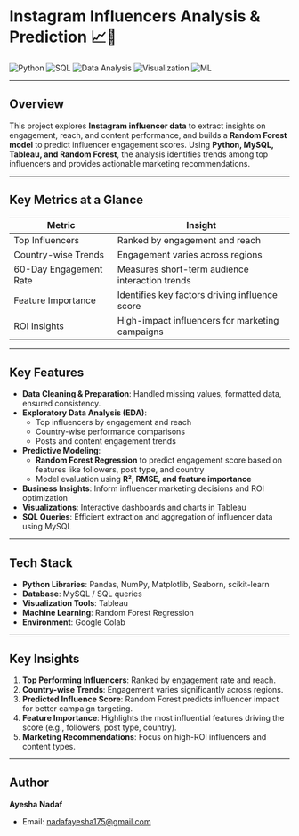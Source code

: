 # Instagram Influencers Analysis & Prediction 📈📸

![Python](https://img.shields.io/badge/Python-3.12-blue)
![SQL](https://img.shields.io/badge/SQL-MySQL-orange)
![Data Analysis](https://img.shields.io/badge/Data%20Analysis-Pandas-green)
![Visualization](https://img.shields.io/badge/Visualization-Tableau-blue)
![ML](https://img.shields.io/badge/Machine%20Learning-Random%20Forest-red)

---

## Overview
This project explores **Instagram influencer data** to extract insights on engagement, reach, and content performance, and builds a **Random Forest model** to predict influencer engagement scores. Using **Python, MySQL, Tableau, and Random Forest**, the analysis identifies trends among top influencers and provides actionable marketing recommendations.

---

## Key Metrics at a Glance
| Metric | Insight |
|--------|---------|
| Top Influencers | Ranked by engagement and reach |
| Country-wise Trends | Engagement varies across regions |
| 60-Day Engagement Rate | Measures short-term audience interaction trends |
| Feature Importance | Identifies key factors driving influence score |
| ROI Insights | High-impact influencers for marketing campaigns |


---

## Key Features
- **Data Cleaning & Preparation**: Handled missing values, formatted data, ensured consistency.  
- **Exploratory Data Analysis (EDA)**:  
  - Top influencers by engagement and reach  
  - Country-wise performance comparisons  
  - Posts and content engagement trends  
- **Predictive Modeling**:  
  - **Random Forest Regression** to predict engagement score based on features like followers, post type, and country  
  - Model evaluation using **R², RMSE, and feature importance**  
- **Business Insights**: Inform influencer marketing decisions and ROI optimization  
- **Visualizations**: Interactive dashboards and charts in Tableau  
- **SQL Queries**: Efficient extraction and aggregation of influencer data using MySQL  

---

## Tech Stack
- **Python Libraries**: Pandas, NumPy, Matplotlib, Seaborn, scikit-learn  
- **Database**: MySQL / SQL queries  
- **Visualization Tools**: Tableau  
- **Machine Learning**: Random Forest Regression  
- **Environment**: Google Colab  

---
## Key Insights
1. **Top Performing Influencers**: Ranked by engagement rate and reach.  
2. **Country-wise Trends**: Engagement varies significantly across regions.  
3. **Predicted Influence Score**: Random Forest predicts influencer impact for better campaign targeting.  
4. **Feature Importance**: Highlights the most influential features driving the score (e.g., followers, post type, country).  
5. **Marketing Recommendations**: Focus on high-ROI influencers and content types. 

---

## Author
**Ayesha Nadaf**  
- Email: nadafayesha175@gmail.com 

